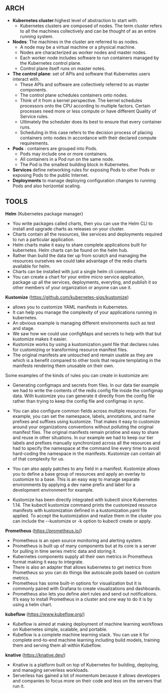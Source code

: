 ## ARCH ##
+ **Kubernetes cluster**:highest level of abstraction to start with.
  + Kubernetes clusters are composed of nodes. The term cluster refers to all the machines collectively and can be thought of as an entire running system.
+ **Nodes**: The machines in the cluster are referred to as nodes.
  + A node may be a virtual machine or a physical machine.
  +  Nodes are characterized as worker nodes and master nodes. 
  + Each worker node includes software to run containers managed by the Kubernetes control plane. 
  + Control plane itself runs on master notes. 
+ **The control plane**: set of APIs and software that Kubernetes users interact with. 
  + These APIs and software are collectively referred to as master components. 
  + The control plane schedules containers onto nodes. 
  + Think of it from a kernel perspective. The kernel schedules processors onto the CPU according to multiple factors. Certain processes need more or less compute or have different Quality of Service rules. 
  + Ultimately the scheduler does its best to ensure that every container runs. 
  + Scheduling in this case refers to the decision process of placing containers onto nodes in accordance with their declared compute requirements. 
+ **Pods** : containers are grouped into Pods.
  + Pods may include one or more containers.
  + All containers in a Pod run on the same node.
  + The Pod is the smallest building block in Kubernetes.
+ **Services** define networking rules for exposing Pods to other Pods or exposing Pods to the public Internet.
+ **Deployments** to manage deploying configuration changes to running Pods and also horizontal scaling.


## TOOLS ##
**Helm** (Kubernetes package manager)
+ You write packages called charts, then you can use the Helm CLI to install and upgrade charts as releases on your cluster.
+ Charts contain all the resources, like services and deployments required to run a particular application.
+ Helm charts make it easy to share complete applications built for kubernetes. Helm charts can be found on the helm hub.
+ Rather than build the data tier up from scratch and managing the resources ourselves we could take advantage of the redis charts available for helm. 
+ Charts can be installed with just a single helm cli command. 
+ You can create a chart for your entire micro service application, package up all the services, deployments, everyting, and publish it so other members of your organization or anyone can use it.  

**Kustomize** (https://github.com/kubernetes-sigs/kustomize)
+ allows you to customize YAML manifests in Kubernetes.
+ It can help you manage the complexity of your applications running in kubernetes.
+ An obvious example is managing different environments such as test and stage.
+ We saw how we could use configMaps and secrets to help with that but kustomize makes it easier.
+ Kustomize works by using a kustomization.yaml file that declares rules for customizing or transforming resource manifest files.
+ The original manifests are untouched and remain usable as they are which is a benefit compared to other tools that require templating in the manifests rendering them unusable on their own. 

Some examples of the kinds of rules you can create in kustomize are:

- Generating configmaps and secrets from files. In our data tier example we had to write the contents of the redis config file inside the configmap data. With kustomize you can generate it directly from the config file rather than trying to keep the config file and configmap in sync.

- You can also configure common fields across multiple resources. For example, you can set the namespace, labels, annotations, and name prefixes and suffixes using kustomize. That makes it easy to customize around your organizations conventions without polluting the original manifest files. The original manifests remain pristine and easy to share and reuse in other situations. In our example we had to keep our tier labels and prefixes manually synchronized across all the resources and had to specify the namespace at the command line every time to avoid hard-coding the namespace in the manifests. Kustomize can contain all of that complexity for us.

- You can also apply patches to any field in a manifest. Kustomize allows you to define a base group of resources and apply an overlay to customize to a base. This is an easy way to manage separate environments by applying a dev name prefix and label for a development environment for example. 

+ Kustomize has been directly integrated with kubectl since Kubernetes 1.14. The kubectl kustomize command prints the customized resource manifests with kustomization defined in a kustomization.yaml file applied. To accept the kustomization and realize them in the cluster you can include the --kustomize or -k option to kubectl create or apply.

**Prometheus** (https://prometheus.io/)
+ Prometheus is an open source monitoring and alerting system.
+ Prometheus is built up of many components but at its core is a server for pulling in time series metric data and storing it.
+ Kubernetes components supply all their own metrics in Prometheus format making it easy to integrate. 
+ There is also an adapter that allows kubernetes to get metrics from Prometheus so you can do things like autoscale pods based on custom metrics.
+ Prometheus has some built-in options for visualization but it is commonly paired with Grafana to create visualizations and dashboards. 
+ Prometheus also lets you define alert rules and send out notifications. It’s easy to install Prometheus in a cluster and one way to do it is by using a helm chart.

**kubeflow** (https://www.kubeflow.org/)
+ Kubeflow is aimed at making deployment of machine learning workflows on Kubernetes simple, scalable, and portable.
+ Kubeflow is a complete machine learning stack. You can use it for complete end-to-end machine learning including build models, training them and serving them all within Kubeflow.  

**knative** (https://knative.dev/)
+ Knative is a platform built on top of Kubernetes for building, deploying, and managing serverless workloads. 
+ Serverless has gained a lot of momentum because it allows developers and companies to focus more on their code and less on the servers that run it.
